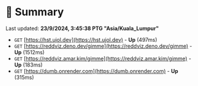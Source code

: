 # 📖 Summary
Last updated: **23/9/2024, 3:45:38 PTG "Asia/Kuala_Lumpur"**

- `GET` [https://hst.ujol.dev](https://hst.ujol.dev) - **Up** (497ms)
- `GET` [https://reddviz.deno.dev/gimme](https://reddviz.deno.dev/gimme) - **Up** (1512ms)
- `GET` [https://reddviz.amar.kim/gimme](https://reddviz.amar.kim/gimme) - **Up** (183ms)
- `GET` [https://dumb.onrender.com](https://dumb.onrender.com) - **Up** (315ms)
